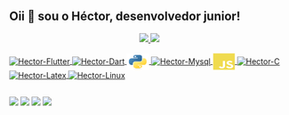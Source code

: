 ## Oii :wave: sou o Héctor, desenvolvedor junior!

<div align="center">
  <a href="https://github.com/hdgiacon">
  <img height="180em" src="https://github-readme-stats.vercel.app/api?username=hdgiacon&show_icons=true&theme=dracula&include_all_commits=true&count_private=true"/>
  <img height="180em" src="https://github-readme-stats.vercel.app/api/top-langs/?username=hdgiacon&layout=compact&langs_count=7&theme=dracula"/>
</div>
<div style="display: inline_block"><br>
  <img align="center" alt="Hector-Flutter" height="30" width="40" src="https://cdn.jsdelivr.net/gh/devicons/devicon/icons/flutter/flutter-original.svg">
  <img align="center" alt="Hector-Dart" height="30" width="40" src="https://cdn.jsdelivr.net/gh/devicons/devicon/icons/dart/dart-original.svg">
  <img align="center" alt="Hector-Python" height="30" width="40" src="https://raw.githubusercontent.com/devicons/devicon/master/icons/python/python-original.svg">
  <img align="center" alt="Hector-Mysql" height="30" width="40" src="https://cdn.jsdelivr.net/gh/devicons/devicon/icons/mysql/mysql-original.svg">
  <img align="center" alt="Hector-Js" height="30" width="40" src="https://raw.githubusercontent.com/devicons/devicon/master/icons/javascript/javascript-plain.svg">
  <img align="center" alt="Hector-C" height="30" width="40" src="https://cdn.jsdelivr.net/gh/devicons/devicon/icons/c/c-original.svg">
  <img align="center" alt="Hector-Latex" height="30" width="40" src="https://cdn.jsdelivr.net/gh/devicons/devicon/icons/latex/latex-original.svg">
  <img align="center" alt="Hector-Linux" height="30" width="40" src="https://cdn.jsdelivr.net/gh/devicons/devicon/icons/linux/linux-original.svg">
</div>

##

<div> 
  <a href = "mailto:hectordorrighello@gmail.com"><img src="https://img.shields.io/badge/-Gmail-%23333?style=for-the-badge&logo=gmail&logoColor=white" target="_blank"></a>
  <a href="https://www.linkedin.com/in/hectordorrighellodevjunior/" target="_blank"><img src="https://img.shields.io/badge/-LinkedIn-%230077B5?style=for-the-badge&logo=linkedin&logoColor=white" target="_blank"></a>
  <a href="https://instagram.com/hectordg_" target="_blank"><img src="https://img.shields.io/badge/-Instagram-%23E4405F?style=for-the-badge&logo=instagram&logoColor=white" target="_blank"></a>
  <a href="https://github.com/hdgiacon/curriculo_latex/blob/main/CV.pdf"><img src="https://img.shields.io/badge/curriculum-vitae-green?style=for-the-badge" target="_blank"></a>
</div>
